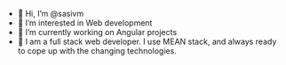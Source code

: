 - 👋 Hi, I’m @sasivm
- 👀 I’m interested in Web development
- 🌱 I’m currently working on Angular projects
- 💞️ I am a full stack web developer. I use MEAN stack, and always ready to cope up with the changing technologies.

